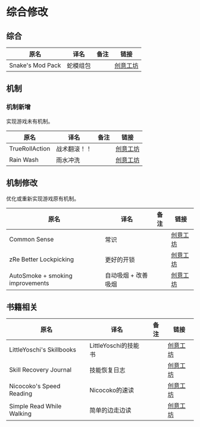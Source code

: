 # 综合修改

## 综合

| 原名             | 译名     | 备注 | 链接                                                                          |
| ---------------- | -------- | ---- | ----------------------------------------------------------------------------- |
| Snake's Mod Pack | 蛇模组包 |      | [创意工坊](https://steamcommunity.com/sharedfiles/filedetails/?id=2719327441) |

## 机制

### 机制新增

实现游戏未有机制。

| 原名           | 译名         | 备注 | 链接                                                                          |
| -------------- | ------------ | ---- | ----------------------------------------------------------------------------- |
| TrueRollAction | 战术翻滚！！ |      | [创意工坊](https://steamcommunity.com/sharedfiles/filedetails/?id=2814226196) |
| Rain Wash      | 雨水冲洗     |      | [创意工坊](https://steamcommunity.com/sharedfiles/filedetails/?id=2657661246) |

## 机制修改

优化或重新实现游戏原有机制。

| 原名                             | 译名                | 备注 | 链接                                                                          |
| -------------------------------- | ------------------- | ---- | ----------------------------------------------------------------------------- |
| Common Sense                     | 常识                |      | [创意工坊](https://steamcommunity.com/sharedfiles/filedetails/?id=2875848298) |
| zRe Better Lockpicking           | 更好的开锁          |      | [创意工坊](https://steamcommunity.com/sharedfiles/filedetails/?id=2929123989) |
| AutoSmoke + smoking improvements | 自动吸烟 + 改善吸烟 |      | [创意工坊](https://steamcommunity.com/sharedfiles/filedetails/?id=2643751872) |

## 书籍相关

| 原名                      | 译名                 | 备注 | 链接                                                                          |
| ------------------------- | -------------------- | ---- | ----------------------------------------------------------------------------- |
| LittleYoschi's Skillbooks | LittleYoschi的技能书 |      | [创意工坊](https://steamcommunity.com/sharedfiles/filedetails/?id=2737726733) |
| Skill Recovery Journal    | 技能恢复日志         |      | [创意工坊](https://steamcommunity.com/sharedfiles/filedetails/?id=2503622437) |
| Nicocoko's Speed Reading  | Nicocoko的速读       |      | [创意工坊](https://steamcommunity.com/sharedfiles/filedetails/?id=2787461681) |
| Simple Read While Walking | 简单的边走边读       |      | [创意工坊](https://steamcommunity.com/sharedfiles/filedetails/?id=2845952197) |
